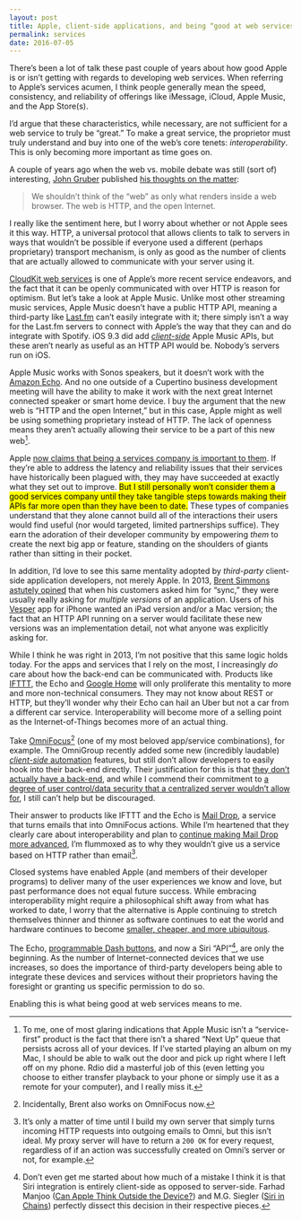 ```yaml
---
layout: post
title: Apple, client-side applications, and being “good at web services”
permalink: services
date: 2016-07-05
---
```


There’s been a lot of talk these past couple of years about how good Apple is or isn’t getting with regards to developing web services. When referring to Apple’s services acumen, I think people generally mean the speed, consistency, and reliability of offerings like iMessage, iCloud, Apple Music, and the App Store(s).

I’d argue that these characteristics, while necessary, are not sufficient for a web service to truly be “great.” To make a great service, the proprietor must truly understand and buy into one of the web’s core tenets: *interoperability*. This is only becoming more important as time goes on.

A couple of years ago when the web vs. mobile debate was still (sort of) interesting, [John Gruber](http://twitter.com/gruber) published [his thoughts on the matter](https://daringfireball.net/2014/04/rethinking_what_we_mean_by_mobile_web):

> We shouldn’t think of the “web” as only what renders inside a web browser. The web is HTTP, and the open Internet.

I really like the sentiment here, but I worry about whether or not Apple sees it this way. HTTP, a universal protocol that allows clients to talk to servers in ways that wouldn’t be possible if everyone used a different (perhaps proprietary) transport mechanism, is only as good as the number of clients that are actually allowed to communicate with your server using it.

[CloudKit web services](https://developer.apple.com/library/ios/documentation/DataManagement/Conceptual/CloutKitWebServicesReference/Introduction/Introduction.html) is one of Apple’s more recent service endeavors, and the fact that it can be openly communicated with over HTTP is reason for optimism. But let’s take a look at Apple Music. Unlike most other streaming music services, Apple Music doesn’t have a public HTTP API, meaning a third-party like [Last.fm](http://last.fm) can’t easily integrate with it; there simply isn’t a way for the Last.fm servers to connect with Apple’s the way that they can and do integrate with Spotify. iOS 9.3 did add [_client-side_](https://affiliate.itunes.apple.com/resources/documentation/apple-music-best-practices-for-app-developers/) Apple Music APIs, but these aren’t nearly as useful as an HTTP API would be. Nobody’s servers run on iOS.

Apple Music works with Sonos speakers, but it doesn’t work with the [Amazon Echo](https://www.amazon.com/echo). And no one outside of a Cupertino business development meeting will have the ability to make it work with the next great Internet connected speaker or smart home device. I buy the argument that the new web is “HTTP and the open Internet,” but in this case, Apple might as well be using something proprietary instead of HTTP. The lack of openness means they aren’t actually allowing their service to be a part of this new web[^1].

Apple [now claims that being a services company is important to them](https://stratechery.com/2016/apples-organizational-crossroads/). If they’re able to address the latency and reliability issues that their services have historically been plagued with, they may have succeeded at exactly what they set out to improve. <mark>But I still personally won’t consider them a good services company until they take tangible steps towards making their APIs far more open than they have been to date.</mark> These types of companies understand that they alone cannot build all of the interactions their users would find useful (nor would targeted, limited partnerships suffice). They earn the adoration of their developer community by empowering *them* to create the next big app or feature, standing on the shoulders of giants rather than sitting in their pocket.

In addition, I’d love to see this same mentality adopted by _third-party_ client-side application developers, not merely Apple. In 2013, [Brent Simmons](http://twitter.com/brentsimmons) [astutely opined](http://inessential.com/2013/06/25/what_sync_means_these_days) that when his customers asked him for “sync,” they were usually really asking for _multiple versions_ of an application. Users of his [Vesper](http://vesperapp.co) app for iPhone wanted an iPad version and/or a Mac version; the fact that an HTTP API running on a server would facilitate these new versions was an implementation detail, not what anyone was explicitly asking for.

While I think he was right in 2013, I’m not positive that this same logic holds today. For the apps and services that I rely on the most, I increasingly _do_ care about how the back-end can be communicated with. Products like [IFTTT](http://ifttt.com), the Echo and [Google Home](https://home.google.com) will only proliferate this mentality to more and more non-technical consumers. They may not know about REST or HTTP, but they’ll wonder why their Echo can hail an Uber but not a car from a different car service. Interoperability will become more of a selling point as the Internet-of-Things becomes more of an actual thing.

Take [OmniFocus](http://omnifocus.com)[^2] (one of my most beloved app/service combinations), for example. The OmniGroup recently added some new (incredibly laudable) [_client-side_ automation](https://www.omnigroup.com/blog/omnifocus-for-ios-now-automation-ready) features, but still don’t allow developers to easily hook into their back-end directly. Their justification for this is that [they don’t actually have a back-end](https://twitter.com/kcase/status/725359572727128064), and while I commend their commitment to [a degree of user control/data security that a centralized server wouldn’t allow for](https://twitter.com/kcase/status/725363660126711808), I still can’t help but be discouraged.

Their answer to products like IFTTT and the Echo is [Mail Drop](https://support.omnigroup.com/omnifocus-mail-drop/), a service that turns emails that into OmniFocus actions. While I’m heartened that they clearly care about interoperability and plan to [continue making Mail Drop more advanced](https://twitter.com/kcase/status/725386453648166914), I’m flummoxed as to why they wouldn’t give us a service based on HTTP rather than email[^3].

Closed systems have enabled Apple (and members of their developer programs) to deliver many of the user experiences we know and love, but past performance does not equal future success. While embracing interoperability might require a philosophical shift away from what has worked to date, I worry that the alternative is Apple continuing to stretch themselves thinner and thinner as software continues to eat the world and hardware continues to become [smaller, cheaper, and more ubiquitous](https://medium.com/software-is-eating-the-world/what-s-next-in-computing-e54b870b80cc#.ugjkn0t9t).

The Echo, [programmable Dash buttons](http://www.slashgear.com/amazon-now-has-a-programmable-dash-button-for-the-iot-13439996/), and now a Siri “API”[^4], are only the beginning. As the number of Internet-connected devices that we use increases, so does the importance of third-party developers being able to integrate these devices and services without their proprietors having the foresight or granting us specific permission to do so.

Enabling this is what being good at web services means to me.

[^1]: To me, one of most glaring indications that Apple Music isn’t a “service-first” product is the fact that there isn’t a shared “Next Up” queue that persists across all of your devices. If I’ve started playing an album on my Mac, I should be able to walk out the door  and pick up right where I left off on my phone. Rdio did a masterful job of this (even letting you choose to either transfer playback to your phone or simply use it as a remote for your computer), and I really miss it.
[^2]: Incidentally, Brent also works on OmniFocus now.
[^3]: It’s only a matter of time until I build my own server that simply turns incoming HTTP requests into outgoing emails to Omni, but this isn’t ideal. My proxy server will have to return a `200 OK` for every request, regardless of if an action was successfully created on Omni’s server or not, for example.
[^4]: Don’t even get me started about how much of a mistake I think it is that Siri integration is entirely client-side as opposed to server-side. Farhad Manjoo ([Can Apple Think Outside the Device?](http://www.nytimes.com/2016/06/16/technology/can-apple-think-outside-the-device.html?src=me&_r=3)) and M.G. Siegler ([Siri in Chains](https://500ish.com/siri-in-chains-bde29ad58d72)) perfectly dissect this decision in their respective pieces.
